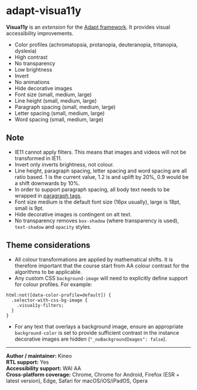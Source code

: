 # adapt-visua11y

**Visua11y** is an *extension* for the [Adapt framework](https://github.com/adaptlearning/adapt_framework).
It provides visual accessibility improvements.

* Color profiles (achromatopsia, protanopia, deuteranopia, tritanopia, dyslexia)
* High contrast
* No transparency
* Low brightness
* Invert
* No animations
* Hide decorative images
* Font size (small, medium, large)
* Line height (small, medium, large)
* Paragraph spacing (small, medium, large)
* Letter spacing (small, medium, large)
* Word spacing (small, medium, large)

## Note

* IE11 cannot apply filters. This means that images and videos will not be transformed in IE11.
* Invert only inverts brightness, not colour.
* Line height, paragraph spacing, letter spacing and word spacing are all ratio based. 1 is the current value, 1.2 is and uplift by 20%, 0.9 would be a shift downwards by 10%.
* In order to support paragraph spacing, all body text needs to be wrapped in [paragraph tags](https://developer.mozilla.org/en-US/docs/Web/HTML/Element/p).
* Font size medium is the default font size (16px usually), large is 18pt, small is 9pt.
* Hide decorative images is contingent on alt text.
* No transparency removes `box-shadow` (where transparency is used), `text-shadow` and `opacity` styles.

## Theme considerations

* All colour transformations are applied by mathematical shifts. It is therefore important that the course start from AA colour contrast for the algorithms to be applicable.
* Any custom CSS `background-image` will need to explicitly define support for colour profiles. For example:

```less
html:not([data-color-profile=default]) {
  .selector-with-css-bg-image {
    .visua11y-filters;
  }
}
```

* For any text that overlays a background image, ensure an appropriate `background-color` is set to provide sufficient contrast in the instance decorative images are hidden (`"_noBackgroundImages": false`).

----------------------------
**Author / maintainer:** Kineo<br/>
**RTL support:** Yes<br>
**Accessibility support:** WAI AA<br/>
**Cross-platform coverage:** Chrome, Chrome for Android, Firefox (ESR + latest version), Edge, Safari for macOS/iOS/iPadOS, Opera<br>
